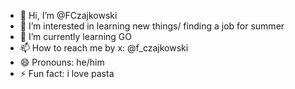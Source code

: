 - 👋 Hi, I’m @FCzajkowski
- 👀 I’m interested in learning new things/ finding a job for summer
- 🌱 I’m currently learning GO
- 📫 How to reach me by x: @f_czajkowski
- 😄 Pronouns: he/him
- ⚡ Fun fact: i love pasta
